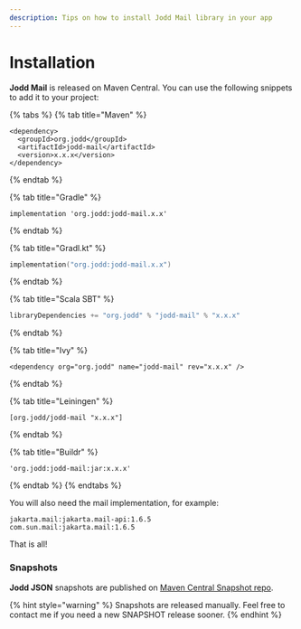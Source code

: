```yaml
---
description: Tips on how to install Jodd Mail library in your app
---
```


# Installation

**Jodd Mail** is released on Maven Central. You can use the following snippets to add it to your project:

{% tabs %}
{% tab title="Maven" %}
```markup
<dependency>
  <groupId>org.jodd</groupId>
  <artifactId>jodd-mail</artifactId>
  <version>x.x.x</version>
</dependency>
```
{% endtab %}

{% tab title="Gradle" %}
```text
implementation 'org.jodd:jodd-mail.x.x'
```
{% endtab %}

{% tab title="Gradl.kt" %}
```kotlin
implementation("org.jodd:jodd-mail.x.x")
```
{% endtab %}

{% tab title="Scala SBT" %}
```scala
libraryDependencies += "org.jodd" % "jodd-mail" % "x.x.x"
```
{% endtab %}

{% tab title="Ivy" %}
```markup
<dependency org="org.jodd" name="jodd-mail" rev="x.x.x" />
```
{% endtab %}

{% tab title="Leiningen" %}
```
[org.jodd/jodd-mail "x.x.x"]
```
{% endtab %}

{% tab title="Buildr" %}
```
'org.jodd:jodd-mail:jar:x.x.x'
```
{% endtab %}
{% endtabs %}

You will also need the mail implementation, for example:

```text
jakarta.mail:jakarta.mail-api:1.6.5
com.sun.mail:jakarta.mail:1.6.5
```

That is all!

### Snapshots

**Jodd JSON** snapshots are published on [Maven Central Snapshot repo](https://oss.sonatype.org/content/repositories/snapshots/org/jodd/jodd-lagarto/).

{% hint style="warning" %}
Snapshots are released manually. Feel free to contact me if you need a new SNAPSHOT release sooner.
{% endhint %}



